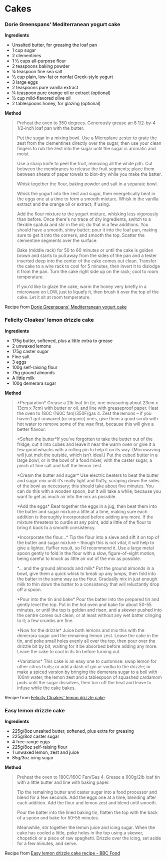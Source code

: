 # Cakes

### Dorie Greenspans' Mediterranean yogurt cake 

**Ingredients**

* Unsalted butter, for greasing the loaf pan
* 1 cup sugar
* 2 clementines
* 1 &frac12; cups all-purpose flour
* 2 teaspoons baking powder
* &frac14; teaspoon fine sea salt
* &frac12; cup plain, low-fat or nonfat Greek-style yogurt
* 3 large eggs
* 2 teaspoons pure vanilla extract
* &frac14; teaspoon pure orange oil or extract (optional)
* &frac12; cup mild-flavored olive oil
* 2 tablespoons honey, for glazing (optional)


**Method**

><p>Preheat the oven to 350 degrees. Generously grease an 8 1/2-by-4 1/2-inch loaf pan with the butter.</p>
><p>Put the sugar in a mixing bowl. Use a Microplane zester to grate the zest from the clementines directly over the sugar, then use your clean fingers to rub the zest into the sugar until the sugar is aromatic and moist.</p>
><p>Use a sharp knife to peel the fruit, removing all the white pith. Cut between the membranes to release the fruit segments; place them between sheets of paper towels to blot-dry while you make the batter.</p>
><p>Whisk together the flour, baking powder and salt in a separate bowl.</p>
><p>Whisk the yogurt into the zest and sugar, then energetically beat in the eggs one at a time to form a smooth mixture. Whisk in the vanilla extract and the orange oil or extract, if using.</p>
><p>Add the flour mixture to the yogurt mixture, whisking less vigorously than before. Once there's no trace of dry ingredients, switch to a flexible spatula and stir in the oil; do that in a few additions. You should have a smooth, shiny batter; pour it into the loaf pan, making sure to get it into the corners, and smooth the top. Scatter the clementine segments over the surface.</p>
><p>Bake (middle rack) for 50 to 60 minutes or until the cake is golden brown and starts to pull away from the sides of the pan and a tester inserted deep into the center of the cake comes out clean. Transfer the cake to a wire rack to cool for 5 minutes, then invert it to dislodge it from the pan. Turn the cake right side up on the rack; cool to room temperature.</p>
><p>If you'd like to glaze the cake, warm the honey very briefly in a microwave on LOW, just to liquefy it, then brush it over the top of the cake. Let it sit at room temperature.</p>


Recipe from [Dorie Greenspans' Mediterranean yogurt cake](https://www.washingtonpost.com/recipes/dorie-greenspans-mediterranean-yogurt-cake/15098/?utm_term=.ff63f362787f&noredirect=on)

### Felicity Cloakes' lemon drizzle cake

**Ingredients**

* 175g butter, softened, plus a little extra to grease
* 2 unwaxed lemons
* 175g caster sugar
* Fine salt
* 3 eggs
* 100g self-raising flour
* 75g ground almonds
* A little milk
* 100g demerara sugar


**Method**

><p>*Preparation* Grease a 2lb loaf tin (ie, one measuring about 23cm x 13cm x 7cm) with butter or oil, and line with greaseproof paper. Heat the oven to 180C (160C fan)/350F/gas 4. Zest the lemons – if you haven’t got unwaxed (or organic) ones, give them a good scrub with hot water to remove some of the wax first, because this will give a better flavour.</p>
><p>*Soften the butter*If you’ve forgotten to take the butter out of the fridge, cut it into cubes and leave it near the warm oven or give it a few good whacks with a rolling pin to help it on its way. (Microwaving will just melt the outside, which isn’t ideal.) Put the cubed butter in a large bowl, or in the bowl of a food mixer, with the caster sugar, a pinch of fine salt and half the lemon zest.</p>
><p>*Cream the butter and sugar* Use electric beaters to beat the butter and sugar mix until it’s really light and fluffy, scraping down the sides of the bowl as necessary; this should take about five minutes. You can do this with a wooden spoon, but it will take a while, because you want to get as much air into the mix as possible.</p>
><p>*Add the eggs* Beat together the eggs in a jug, then beat them into the butter and sugar mixture a little at a time, making sure each addition is thoroughly incorporated before adding any more. If the mixture threatens to curdle at any point, add a little of the flour to bring it back to a smooth consistency.</p>
><p>*Incorporate the flour…* Tip the flour into a sieve and sift it on top of the butter and sugar mixture – though this is not vital, it will help to give a lighter, fluffier result, so I’d recommend it. Use a large metal spoon gently to fold in the flour with a slow, figure-of-eight motion, being careful to knock as little air out of the mix as possible.</p>
><p>*… and the ground almonds and milk* Put the ground almonds in a bowl, give them a quick whisk to break up any lumps, then fold into the batter in the same way as the flour. Gradually mix in just enough milk to thin down the batter to a consistency that will reluctantly drop off a spoon.</p>
><p>*Pour into the tin and bake* Pour the batter into the prepared tin and gently level the top. Put in the hot oven and bake for about 50-55 minutes, or until the top is golden and risen, and a skewer pushed into the centre comes out clean, or at least without any wet batter clinging to it; a few crumbs are fine.</p>
><p>*Now for the drizzle* Juice both lemons and mix this with the demerara sugar and the remaining lemon zest. Leave the cake in the tin, and poke small holes evenly all over the top, then pour over the drizzle bit by bit, waiting for it be absorbed before adding any more. Leave the cake to cool in its tin before turning out.</p>
><p>*Variations* This cake is an easy one to customise: swap lemon for other citrus fruits; or add a dash of gin or vodka to the drizzle; or make a spiced version by bringing the demerara sugar to a boil with 100ml water, the lemon zest and a tablespoon of squashed cardamom pods until the sugar dissolves, then turn off the heat and leave to infuse while the cake bakes.</p>

Recipe from [Felicity Cloakes' lemon drizzle cake](https://www.theguardian.com/food/2019/jul/03/lemon-drizzle-cake-recipe-masterclass-felicity-cloake)


### Easy lemon drizzle cake

**Ingredients**

* 225g/8oz unsalted butter, softened, plus extra for greasing
* 225g/8oz caster sugar
* 4 free-range eggs
* 225g/8oz self-raising flour
* 1 unwaxed lemon, zest and juice
* 85g/3oz icing sugar

**Method**

><p>Preheat the oven to 180C/160C Fan/Gas 4. Grease a 900g/2lb loaf tin with a little butter and line with baking paper.</p>
><p>Tip the remaining butter and caster sugar into a food processor and blend for a few seconds. Add the eggs one at a time, blending after each addition. Add the flour and lemon zest and blend until smooth.</p>
><p>Pour the batter into the lined baking tin, flatten the top with the back of a spoon and bake for 50–55 minutes. </p>
><p>Meanwhile, stir together the lemon juice and icing sugar. When the cake has cooled a little, poke holes in the top using a skewer, chopstick or a piece of raw spaghetti. Drizzle over the icing, set aside for a few minutes, and serve.</p>


Recipe from [Easy lemon drizzle cake recipe - BBC Food](https://www.bbc.co.uk/food/recipes/easy_lemon_drizzle_cake_78533)
